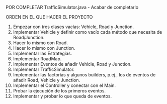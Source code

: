 POR COMPLETAR
TrafficSimulator.java
	- Acabar de completarlo

ORDEN EN EL QUE HACER EL PROYECTO

1. Empezar con tres clases vacías: Vehicle, Road y Junction.
2. Implementar Vehicle y definir como vacío cada método que necesita de Road/Junction.
3. Hacer lo mismo con Road.
4. Hacer lo mismo con Junction.
5. Implementar las Estrategias.
6. Implementar RoadMap.
7. Implementar Eventos de añadir Vehicle, Road y Junction.
8. Implementar TrafficSimulator.
9. Implementar las factorías y algunos builders, p.ej., los de eventos de añadir Road, Vehicle y Junction.
10. Implementar el Controller y conectar con el Main.
11. Probar la ejecución de los primeros eventos.
12. Implementar y probar lo que queda de eventos.
